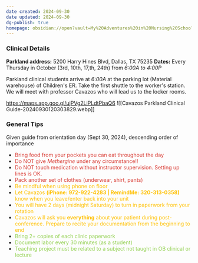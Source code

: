 ```yaml
---
date created: 2024-09-30
date updated: 2024-09-30
dg-publish: true
homepage: obsidian://open?vault=My%20Adventures%20in%20Nursing%20School&file=My%20Adventures%20in%20Nursing%20School
---
```

### Clinical Details
**Parkland address:** 5200 Harry Hines Blvd, Dallas, TX 75235
**Dates:** Every Thursday in October (3rd, 10th, 17,th, 24th) from *6:00A to 4:00P*

Parkland clinical students arrive at *6:00A* at the parking lot (Material warehouse) of Children's ER. Take the first shuttle to the worker's station. We will meet with professor Cavazos who will lead us to the locker rooms.

https://maps.app.goo.gl/ujPVg2LiPLdtPbaQ6
![[Cavazos Parkland Clinical Guide-20240930120303829.webp]]
### General Tips
Given guide from orientation day (Sept 30, 2024), descending order of importance

+ <font color="#d83931">Bring food from your pockets you can eat throughout the day</font>
+ <font color="#d83931">Do NOT give _Methergine_ under any circumstance!!</font>
+ <font color="#d83931">Do NOT touch medication without instructor supervision. Setting up lines is OK.</font>
+ <font color="#d83931">Pack another set of clothes (underwear, shirt, pants)</font>
+ <font color="#ffc000">Be mindful when using phone on floor</font>
+ <font color="#ffc000">Let Cavazos **(iPhone: 972-922-4283 | RemindMe: 320-313-0358)** know when you leave/enter back into your unit</font>
+ <font color="#ffc000">You will have 2 days (midnight Saturday) to turn in paperwork from your rotation</font>
+ <font color="#ffc000">Cavazos will ask you **everything** about your patient during post-conference. Prepare to recite your documentation from the beginning to end</font>
+ <font color="#92d050">Bring 2+ copies of each clinic paperwork</font>
+ <font color="#92d050">Document labor every 30 minutes (as a student)</font>
+ <font color="#92d050">Teaching project must be related to a subject not taught in OB clinical or lecture</font>

